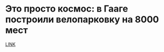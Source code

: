 # Это просто космос: в Гааге построили велопарковку на 8000 мест



[LINK](https://varlamov.ru/4010565.html)